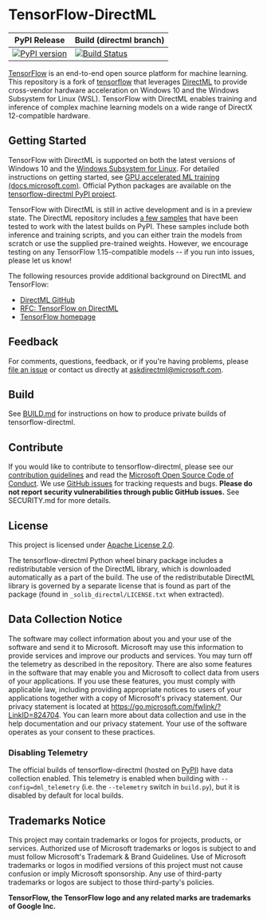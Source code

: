 # TensorFlow-DirectML <!-- omit in toc -->

| PyPI Release                                                                                                      | Build (directml branch)                                                                                                                                                                                                                 |
| ----------------------------------------------------------------------------------------------------------------- | --------------------------------------------------------------------------------------------------------------------------------------------------------------------------------------------------------------------------------------- |
| [![PyPI version](https://badge.fury.io/py/tensorflow-directml.svg)](https://badge.fury.io/py/tensorflow-directml) | [![Build Status](https://dev.azure.com/microsoft/WindowsAI/_apis/build/status/TensorFlow/TF%20-%20Nightly%20Build?branchName=directml)](https://dev.azure.com/microsoft/WindowsAI/_build/latest?definitionId=56563&branchName=directml) |

[TensorFlow](https://www.tensorflow.org/) is an end-to-end open source platform for machine learning. This repository is a fork of [tensorflow](https://github.com/tensorflow/tensorflow) that leverages [DirectML](https://github.com/microsoft/DirectML) to provide cross-vendor hardware acceleration on Windows 10 and the Windows Subsystem for Linux (WSL). TensorFlow with DirectML enables training and inference of complex machine learning models on a wide range of DirectX 12-compatible hardware.

## Getting Started

TensorFlow with DirectML is supported on both the latest versions of Windows 10 and the [Windows Subsystem for Linux](https://docs.microsoft.com/windows/wsl/about). For detailed instructions on getting started, see [GPU accelerated ML training (docs.microsoft.com)](http://aka.ms/gpuinwsldocs). Official Python packages are available on the [tensorflow-directml PyPI project](https://pypi.org/project/tensorflow-directml/).

TensorFlow with DirectML is still in active development and is in a preview state. The DirectML repository includes [a few samples](https://github.com/microsoft/DirectML/tree/master/TensorFlow) that have been tested to work with the latest builds on PyPI. These samples include both inference and training scripts, and you can either train the models from scratch or use the supplied pre-trained weights. However, we encourage testing on any TensorFlow 1.15-compatible models -- if you run into issues, please let us know!

The following resources provide additional background on DirectML and TensorFlow:
- [DirectML GitHub](https://github.com/microsoft/DirectML/)
- [RFC: TensorFlow on DirectML](https://github.com/tensorflow/community/pull/243)
- [TensorFlow homepage](https://www.tensorflow.org/)

## Feedback

For comments, questions, feedback, or if you're having problems, please [file an issue](https://github.com/microsoft/tensorflow-directml/issues) or contact us directly at askdirectml@microsoft.com.

## Build

See [BUILD.md](BUILD.md) for instructions on how to produce private builds of tensorflow-directml.

## Contribute

If you would like to contribute to tensorflow-directml, please see our [contribution guidelines](CONTRIBUTING.md) and read the [Microsoft Open Source Code of Conduct](https://opensource.microsoft.com/codeofconduct). We use [GitHub issues](https://github.com/microsoft/tensorflow/issues) for tracking requests and bugs. **Please do not report security vulnerabilities through public GitHub issues.** See SECURITY.md for more details.

## License

This project is licensed under [Apache License 2.0](LICENSE).

The tensorflow-directml Python wheel binary package includes a redistributable version of the DirectML library, which is downloaded automatically as a part of the build. The use of the redistributable DirectML library is governed by a separate license that is found as part of the package (found in `_solib_directml/LICENSE.txt` when extracted).

## Data Collection Notice

The software may collect information about you and your use of the software and send it to Microsoft. Microsoft may use this information to provide services and improve our products and services. You may turn off the telemetry as described in the repository. There are also some features in the software that may enable you and Microsoft to collect data from users of your applications. If you use these features, you must comply with applicable law, including providing appropriate notices to users of your applications together with a copy of Microsoft's privacy statement. Our privacy statement is located at https://go.microsoft.com/fwlink/?LinkID=824704. You can learn more about data collection and use in the help documentation and our privacy statement. Your use of the software operates as your consent to these practices.

### Disabling Telemetry

The official builds of tensorflow-directml (hosted on [PyPI](https://pypi.org/project/tensorflow-directml/)) have data collection enabled. This telemetry is enabled when building with `--config=dml_telemetry` (i.e. the `--telemetry` switch in `build.py`), but it is disabled by default for local builds.

## Trademarks Notice

This project may contain trademarks or logos for projects, products, or services. Authorized use of Microsoft trademarks or logos is subject to and must follow Microsoft's Trademark & Brand Guidelines. Use of Microsoft trademarks or logos in modified versions of this project must not cause confusion or imply Microsoft sponsorship. Any use of third-party trademarks or logos are subject to those third-party's policies.

**TensorFlow, the TensorFlow logo and any related marks are trademarks of Google Inc.**